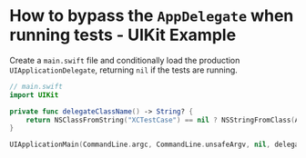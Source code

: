 # How to bypass the `AppDelegate` when running tests - UIKit Example

Create a `main.swift` file and conditionally load the production `UIApplicationDelegate`, returning `nil` if the tests are running.

```swift
// main.swift
import UIKit

private func delegateClassName() -> String? {
    return NSClassFromString("XCTestCase") == nil ? NSStringFromClass(AppDelegate.self) : nil
}

UIApplicationMain(CommandLine.argc, CommandLine.unsafeArgv, nil, delegateClassName())
```
